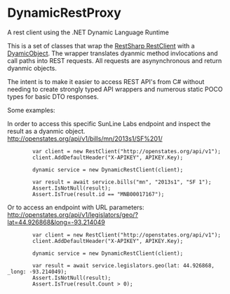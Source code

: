 DynamicRestProxy
================

A rest client using the .NET Dynamic Language Runtime

This is a set of classes that wrap the [RestSharp RestClient](http://restsharp.org/) with a [DyamicObject](http://msdn.microsoft.com/en-us/library/system.dynamic.dynamicobject(v=vs.110).aspx). The wrapper translates dyanmic method invlocations and call paths into REST requests. All requests are asynynchronous and return dyanmic objects.

The intent is to make it easier to access REST API's from C# without needing to create strongly typed API wrappers and numerous static POCO types for basic DTO responses.

Some examples:

In order to access this specific SunLine Labs endpoint and inspect the result as a dyanmic object.
http://openstates.org/api/v1/bills/mn/2013s1/SF%201/


            var client = new RestClient("http://openstates.org/api/v1");
            client.AddDefaultHeader("X-APIKEY", APIKEY.Key);

            dynamic service = new DynamicRestClient(client);

            var result = await service.bills("mn", "2013s1", "SF 1");
            Assert.IsNotNull(result);
            Assert.IsTrue(result.id == "MNB00017167");
            
Or to access an endpoint with URL parameters:
http://openstates.org/api/v1/legislators/geo/?lat=44.926868&long=-93.214049

            var client = new RestClient("http://openstates.org/api/v1");
            client.AddDefaultHeader("X-APIKEY", APIKEY.Key);

            dynamic service = new DynamicRestClient(client);

            var result = await service.legislators.geo(lat: 44.926868, _long: -93.214049);
            Assert.IsNotNull(result);
            Assert.IsTrue(result.Count > 0);
